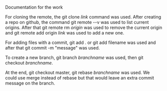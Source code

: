Documentation for the work

For cloning the remote, the git clone *link* command was used.
After creating a repo on github, the command git remote --v was used to list
current origins. After that git remote rm *origin* was used to remove the current origin
and git remote add origin *link* was used to add a new one.

For adding files with a commit, git add . or git add filename was used and
after that git commit -m "message" was used.

To create a new branch, git branch *branchname* was used, then git checkout *branchname*.

At the end, git checkout master, git rebase *branchname* was used.
We could use merge instead of rebase but that would leave an extra commit message on the branch.